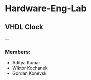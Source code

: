 # Hardware-Eng-Lab
## VHDL Clock
--
### Members:
- Aditya Kumar
- Wiktor Kochanek
- Gordan Konevski
